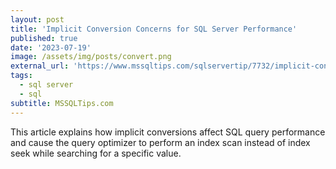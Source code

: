 ```yaml
---
layout: post
title: 'Implicit Conversion Concerns for SQL Server Performance'
published: true
date: '2023-07-19'
image: /assets/img/posts/convert.png
external_url: 'https://www.mssqltips.com/sqlservertip/7732/implicit-conversions-in-sql-affect-query-performance/?utm_source=HadiFadlallah'
tags:
  - sql server
  - sql
subtitle: MSSQLTips.com
---
```

This article explains how implicit conversions affect SQL query performance and cause the query optimizer to perform an index scan instead of index seek while searching for a specific value.
